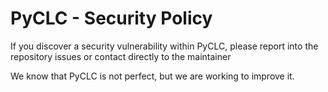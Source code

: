 # PyCLC - Security Policy
If you discover a security vulnerability within PyCLC, please report
into the repository issues or contact directly to the maintainer

We know that PyCLC is not perfect, but we are working to improve it.